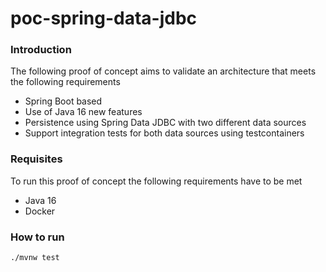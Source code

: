 # poc-spring-data-jdbc

### Introduction
The following proof of concept aims to validate an architecture that meets the following requirements

* Spring Boot based
* Use of Java 16 new features
* Persistence using Spring Data JDBC with two different data sources
* Support integration tests for both data sources using testcontainers

### Requisites
To run this proof of concept the following requirements have to be met

* Java 16
* Docker

### How to run

```shell
./mvnw test
```
